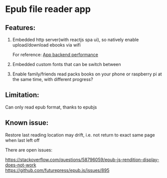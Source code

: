 # Epub file reader app

## Features: 

1. Embedded http server(with reactjs spa ui), so natively enable upload/download ebooks via wifi

    For reference: [App backend performance](app-backend-performance.md)

2. Embedded custom fonts that can be switch between
3. Enable family/friends read packs books on your phone or raspberry pi at the same time, with different progress?

## Limitation:

Can only read epub format, thanks to epubjs 

## Known issue:

Restore last reading location may drift, i.e. not return to exact same page when last left off

There are open issues:

https://stackoverflow.com/questions/58796059/epub-js-rendition-display-does-not-work  
https://github.com/futurepress/epub.js/issues/895  

